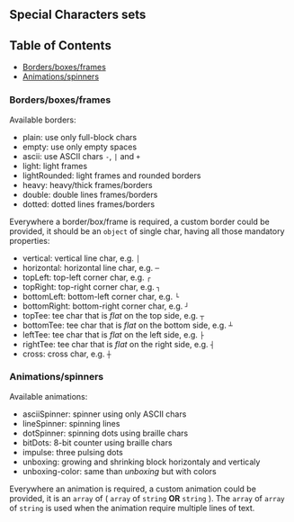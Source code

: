 
<a name="top"></a>
<a name="ref.spChars"></a>
## Special Characters sets



<a name="ref.spChars.toc"></a>
## Table of Contents

* [Borders/boxes/frames](#ref.spChars.box)
* [Animations/spinners](#ref.spChars.animation)



<a name="ref.spChars.box"></a>
### Borders/boxes/frames

Available borders:

* plain: use only full-block chars
* empty: use only empty spaces
* ascii: use ASCII chars `-`, `|` and `+`
* light: light frames
* lightRounded: light frames and rounded borders
* heavy: heavy/thick frames/borders
* double: double lines frames/borders
* dotted: dotted lines frames/borders

<a name="ref.spChars.box.custom"></a>
Everywhere a border/box/frame is required, a custom border could be provided, it should be an `object` of single char,
having all those mandatory properties:

* vertical: vertical line char, e.g. `│`
* horizontal: horizontal line char, e.g. `─`
* topLeft: top-left corner char, e.g. `┌`
* topRight: top-right corner char, e.g. `┐`
* bottomLeft: bottom-left corner char, e.g. `└`
* bottomRight: bottom-right corner char, e.g. `┘`
* topTee: tee char that is *flat* on the top side, e.g. `┬`
* bottomTee: tee char that is *flat* on the bottom side, e.g. `┴`
* leftTee: tee char that is *flat* on the left side, e.g. `├`
* rightTee: tee char that is *flat* on the right side, e.g. `┤`
* cross: cross char, e.g. `┼`



<a name="ref.spChars.animation"></a>
### Animations/spinners

Available animations:

* asciiSpinner: spinner using only ASCII chars
* lineSpinner: spinning lines
* dotSpinner: spinning dots using braille chars
* bitDots: 8-bit counter using braille chars
* impulse: three pulsing dots
* unboxing: growing and shrinking block horizontaly and verticaly
* unboxing-color: same than *unboxing* but with colors

<a name="ref.spChars.animation.custom"></a>
Everywhere an animation is required, a custom animation could be provided, it is an `array` of ( `array` of `string` **OR** `string` ).
The `array` of `array` of `string` is used when the animation require multiple lines of text.

